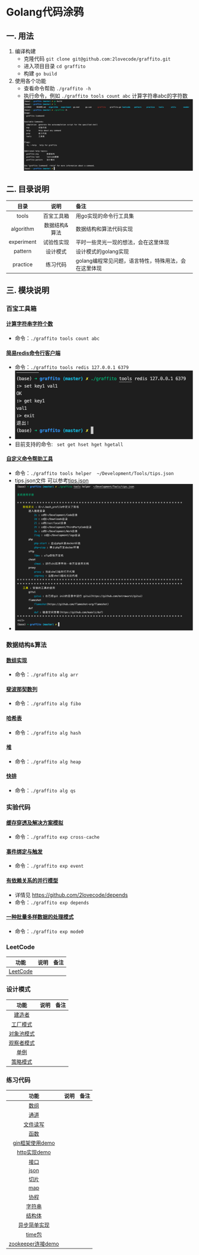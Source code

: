 # Golang代码涂鸦
## 一. 用法
  1. 编译构建
        - 克隆代码 ```git clone git@github.com:2lovecode/graffito.git```
        - 进入项目目录 ```cd graffito```
        - 构建 ```go build```
  2. 使用各个功能
        - 查看命令帮助 ```./graffito -h```
        - 执行命令，例如 ```./graffito tools count abc``` 计算字符串abc的字符数
  ![image](images/build.png)
    
## 二. 目录说明

| 目录  | 说明  | 备注                       |
| :---:  | :------:  | :------------------------  |
| tools | 百宝工具箱     |用go实现的命令行工具集|
| algorithm |   数据结构&算法  |数据结构和算法代码实现|
| experiment |  试验性实现     |平时一些灵光一现的想法，会在这里体现|
| pattern |  设计模式     |设计模式的golang实现|
| practice | 练习代码     |golang编程常见问题，语言特性，特殊用法，会在这里体现|

## 三. 模块说明

### 百宝工具箱
#### [计算字符串字符个数](tools/string_op)
 - 命令：```./graffito tools count abc```
#### [简易redis命令行客户端](tools/redis)
 - 命令：```./graffito tools redis 127.0.0.1 6379```
 - ![image](images/redis.png)
 - 目前支持的命令: ``` set get hset hget hgetall```
#### [自定义命令帮助工具](tools/helper)
 - 命令：``` ./graffito tools helper  ~/Development/Tools/tips.json  ```
 - tips.json文件 可以参考[tips.json](tools/helper/tips.json)
 - ![image](images/helper.png)


### 数据结构&算法

#### [数组实现](algorithm/array.go)
 - 命令：```./graffito alg arr```

#### [斐波那契数列](algorithm/fibonacci.go)
 - 命令：```./graffito alg fibo```

#### [哈希表](algorithm/hash.go)
 - 命令：```./graffito alg hash```

#### [堆](algorithm/heap.go)
 - 命令：```./graffito alg heap```

#### [快排](algorithm/quicksort.go)
 - 命令：```./graffito alg qs```

### 实验代码

#### [缓存穿透及解决方案模拟](experiment/cache)
 - 命令：``` ./graffito exp cross-cache ```

#### [事件绑定与触发](experiment/event)
 - 命令：``` ./graffito exp event ```

#### [有依赖关系的并行模型](experiment/depends)
 - 详情见 https://github.com/2lovecode/depends
 - 命令：``` ./graffito exp depends ```
#### [一种批量多样数据的处理模式](experiment/mode0)
 - 命令：``` ./graffito exp mode0 ```

### LeetCode
| 功能  | 说明  | 备注                       |
| :---:  | :------: | :------------------------:  |
| [LeetCode](algorithm/leetcode) |  |  |

### 设计模式
| 功能  | 说明  | 备注                       |
| :---:  | :------: | :------------------------:  |
| [建造者](pattern/builder.go) |  |  |
| [工厂模式](pattern/factory.go) |  |  |
| [对象池模式](pattern/obj_pool.go) |  |  |
| [观察者模式](pattern/observer.go) |  |  |
| [单例](pattern/singleton.go) |  |  |
| [策略模式](pattern/strategy.go) |  |  |

### 练习代码
| 功能  | 说明  | 备注                       |
| :---:  | :------: | :------------------------:  |
| [数组](practice/array/main.go)|  |  |
| [通道](practice/channel/main.go)|  |  |
| [文件读写](practice/file/main.go)|  |  |
| [函数](practice/func/main.go)|  |  |
| [gin框架使用demo](practice/gin/main.go)|  |  |
| [http实现demo](practice/http/main.go)|  |  |
| [接口](practice/interface/main.go)|  |  |
| [json](practice/json/main.go)|  |  |
| [切片](practice/list/main.go)|  |  |
| [map](practice/map/main.go)|  |  |
| [协程](practice/routine/main.go)|  |  |
| [字符串](practice/string/main.go)|  |  |
| [结构体](practice/struct/main.go)|  |  |
| [异步简单实现](practice/sync/main.go)|  |  |
| [time包](practice/time/main.go)|  |  |
| [zookeeper连接demo](practice/zookeeper/main.go)|  |  |